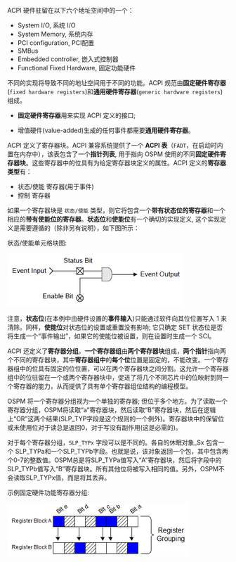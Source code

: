 
ACPI 硬件驻留在以下六个地址空间中的一个：

* System I/O, 系统 I/O
* System Memory, 系统内存
* PCI configuration, PCI配置
* SMBus
* Embedded controller, 嵌入式控制器
* Functional Fixed Hardware, 固定功能硬件

不同的实现将导致不同的地址空间用于不同的功能。ACPI 规范由**固定硬件寄存器**(`fixed hardware registers`)和**通用硬件寄存器**(`generic hardware registers`)组成。

* **固定硬件寄存器**用来实现 ACPI 定义的接口;

* 增值硬件(value-added)生成的任何事件都需要**通用硬件寄存器**。

ACPI 定义了寄存器块。ACPI 兼容系统提供了一个 **ACPI 表**（`FADT`，在启动时内置在内存中），该表包含了一个**指针列表**, 用于指向 OSPM 使用的不同**固定硬件寄存器块**。这些寄存器中的位具有为给定寄存器块定义的属性。ACPI 定义的**寄存器类型**有：

* 状态/使能 寄存器(用于事件)
* 控制 寄存器

如果一个寄存器块是 `状态/使能` 类型，则它将包含一个**带有状态位的寄存器**和一个相应的**带有使能位的寄存器**。**状态位**和**使能位**有一个确切的实现定义, 这个实现定义是需要遵循的（除非另有说明），如下图所示：

状态/使能单元格块图:

![2023-05-10-09-24-56.png](./images/2023-05-10-09-24-56.png)

注意，**状态位**(在本例中由硬件设置的**事件输入**)只能通过软件向其位位置写入 1 来清除。同样，**使能位**对状态位的设置或重置没有影响; 它只确定 SET 状态位是否将生成一个“事件输出”，如果它的使能位被设置，则在设置时生成一个 SCI。

ACPI 还定义了**寄存器分组**。**一个寄存器组**由**两个寄存器块**组成，**两个指针**指向两个不同的寄存器块，其中**寄存器组中**的**每个位**位置是固定的，不能改变。一个寄存器组中的位具有固定的位位置，可以在两个寄存器块之间分割。这允许一个寄存器组中的位驻留在一个或两个寄存器块中，促进了将几个不同芯片中的位映射到同一个寄存器的能力，从而提供了具有单个寄存器组位结构的编程模型。

OSPM 将一个寄存器分组视为一个单独的寄存器; 但位于多个地方。为了读取一个寄存器分组，OSPM将读取“a”寄存器块，然后读取“B”寄存器块，然后在逻辑上“OR”这两个结果(SLP_TYP字段是这个规则的一个例外)。寄存器块中的保留位或未使用位对于读总是返回0，对于写没有副作用(这是必需的)。

对于每个寄存器分组，`SLP_TYPx` 字段可以是不同的。各自的休眠对象\_Sx 包含一个 SLP_TYPa和一个SLP_TYPb字段。也就是说，该对象返回一个包，其中包含两个0-7的整数值。OSPM总是将SLP_TYPa值写入“A”寄存器块，然后将字段中的SLP_TYPb值写入“B”寄存器块。所有其他位将被写入相同的值。另外，OSPM不会读取SLP_TYPx值，而是将其丢弃。

示例固定硬件功能寄存器分组:

![2023-05-10-21-06-37.png](./images/2023-05-10-21-06-37.png)








